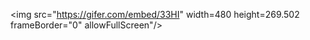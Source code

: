 <img src="https://gifer.com/embed/33HI" width=480 height=269.502 frameBorder="0" allowFullScreen"/>
